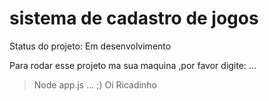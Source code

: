 <h1>sistema de cadastro de jogos</h1>

Status do projeto: Em desenvolvimento

Para rodar esse projeto ma sua maquina ,por favor digite:
...
>  Node app.js
...
;)  Oi Ricadinho 
